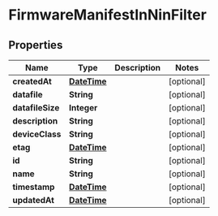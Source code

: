 
# FirmwareManifestInNinFilter

## Properties
Name | Type | Description | Notes
------------ | ------------- | ------------- | -------------
**createdAt** | [**DateTime**](DateTime.md) |  |  [optional]
**datafile** | **String** |  |  [optional]
**datafileSize** | **Integer** |  |  [optional]
**description** | **String** |  |  [optional]
**deviceClass** | **String** |  |  [optional]
**etag** | [**DateTime**](DateTime.md) |  |  [optional]
**id** | **String** |  |  [optional]
**name** | **String** |  |  [optional]
**timestamp** | [**DateTime**](DateTime.md) |  |  [optional]
**updatedAt** | [**DateTime**](DateTime.md) |  |  [optional]



